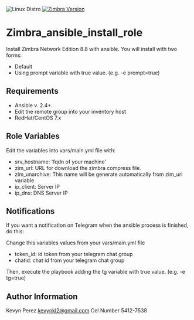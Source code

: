 ![Linux Distro](https://img.shields.io/badge/platform-CentOS%20%7C%20Red%20Hat-blue.svg)
[![Zimbra Version](https://img.shields.io/badge/Zimbra-8.8.15-blue.svg)](https://www.zimbra.com/downloads/zimbra-collaboration/)

Zimbra_ansible_install_role
=========
Install Zimbra Network Edition 8.8 with ansible. You will install with two forms:

- Default
- Using prompt variable with true value. (e.g. -e prompt=true)

Requirements
------------

- Ansible v. 2.4+.
- Edit the remote group into your inventory host
- RedHat/CentOS 7.x

Role Variables
--------------

Edit the variables into vars/main.yml file with:

- srv_hostname: 'fqdn of your machine'
- zim_url: URL for download the zimbra compress file.
- zim_unarchive: This name will be generate automatically from zim_url variable
- ip_client: Server IP
- ip_dns: DNS Server IP

Notifications
------------

If you want a notification on Telegram when the ansible process is finished, do this:

Change this variables values from your vars/main.yml file

- token_id: id token from your telegram chat group
- chatid: chat id from your telegram chat group

Then, execute the playbook adding the tg variable with true value. (e.g. -e tg=true)

Author Information
------------------

Kevyn Perez kevynkl2@gmail.com
Cel Number 5412-7538
